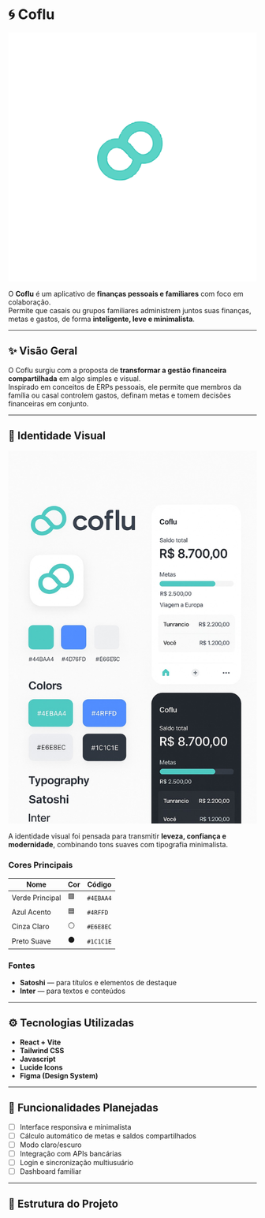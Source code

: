 # 🌀 Coflu

<img src="./src/assets/logo-simbol.svg" alt="Coflu Branding" width="800"/>

O **Coflu** é um aplicativo de **finanças pessoais e familiares** com foco em colaboração.  
Permite que casais ou grupos familiares administrem juntos suas finanças, metas e gastos, de forma **inteligente, leve e minimalista**.

---

## ✨ Visão Geral

O Coflu surgiu com a proposta de **transformar a gestão financeira compartilhada** em algo simples e visual.  
Inspirado em conceitos de ERPs pessoais, ele permite que membros da família ou casal controlem gastos, definam metas e tomem decisões financeiras em conjunto.

---

## 🎨 Identidade Visual

<img src="./src/assets/design-system.jpeg" alt="Design System Coflu" width="800"/>

A identidade visual foi pensada para transmitir **leveza, confiança e modernidade**, combinando tons suaves com tipografia minimalista.

### **Cores Principais**
| Nome | Cor | Código |
|------|------|---------|
| Verde Principal | 🟩 | `#4EBAA4` |
| Azul Acento | 🟦 | `#4RFFD` |
| Cinza Claro | ⚪ | `#E6E8EC` |
| Preto Suave | ⚫ | `#1C1C1E` |

### **Fontes**
- **Satoshi** — para títulos e elementos de destaque  
- **Inter** — para textos e conteúdos

---

## ⚙️ Tecnologias Utilizadas

- **React + Vite**
- **Tailwind CSS**
- **Javascript**
- **Lucide Icons**
- **Figma (Design System)**

---

## 🚀 Funcionalidades Planejadas

- [ ] Interface responsiva e minimalista  
- [ ] Cálculo automático de metas e saldos compartilhados  
- [ ] Modo claro/escuro  
- [ ] Integração com APIs bancárias  
- [ ] Login e sincronização multiusuário  
- [ ] Dashboard familiar  

---

## 📂 Estrutura do Projeto

